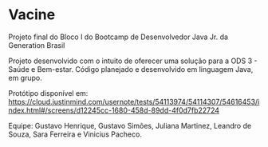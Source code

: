 # Vacine
Projeto final do Bloco I do Bootcamp de Desenvolvedor Java Jr. da Generation Brasil

Projeto desenvolvido com o intuito de oferecer uma solução para a ODS 3 - Saúde e Bem-estar. Código planejado e desenvolvido em linguagem Java, em grupo.

Protótipo disponível em: https://cloud.justinmind.com/usernote/tests/54113974/54114307/54616453/index.html#/screens/d12245cc-1680-458d-89dd-4f0d7fb22724

Equipe: Gustavo Henrique, Gustavo Simões, Juliana Martinez, Leandro de Souza, Sara Ferreira e Vinicius Pacheco.
